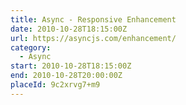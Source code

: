 ```yaml
---
title: Async - Responsive Enhancement
date: 2010-10-28T18:15:00Z
url: https://asyncjs.com/enhancement/
category:
  - Async
start: 2010-10-28T18:15:00Z
end: 2010-10-28T20:00:00Z
placeId: 9c2xrvg7+m9
---
```

